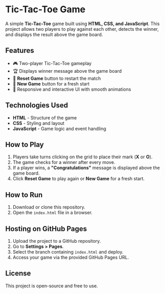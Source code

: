 # Tic-Tac-Toe Game

A simple **Tic-Tac-Toe** game built using **HTML, CSS, and JavaScript**. This project allows two players to play against each other, detects the winner, and displays the result above the game board.

## Features
- 🎮 Two-player Tic-Tac-Toe gameplay
- 🏆 Displays winner message above the game board
- 🔄 **Reset Game** button to restart the match
- 🎉 **New Game** button for a fresh start
- 📱 Responsive and interactive UI with smooth animations

## Technologies Used
- **HTML** - Structure of the game
- **CSS** - Styling and layout
- **JavaScript** - Game logic and event handling

## How to Play
1. Players take turns clicking on the grid to place their mark (**X** or **O**).
2. The game checks for a winner after every move.
3. If a player wins, a **"Congratulations"** message is displayed above the game board.
4. Click **Reset Game** to play again or **New Game** for a fresh start.

## How to Run
1. Download or clone this repository.
2. Open the `index.html` file in a browser.

## Hosting on GitHub Pages
1. Upload the project to a GitHub repository.
2. Go to **Settings > Pages**.
3. Select the branch containing `index.html` and deploy.
4. Access your game via the provided GitHub Pages URL.

## License
This project is open-source and free to use.

